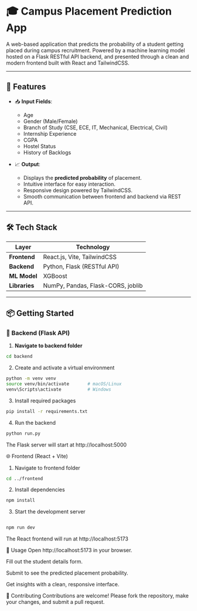 # 🎓 Campus Placement Prediction App

A web-based application that predicts the probability of a student getting placed during campus recruitment. Powered by a machine learning model hosted on a Flask RESTful API backend, and presented through a clean and modern frontend built with React and TailwindCSS.

---

## 🚀 Features

- 📥 **Input Fields**:
  - Age
  - Gender (Male/Female)
  - Branch of Study (CSE, ECE, IT, Mechanical, Electrical, Civil)
  - Internship Experience
  - CGPA
  - Hostel Status
  - History of Backlogs

- 📈 **Output**:
  - Displays the **predicted probability** of placement.
  - Intuitive interface for easy interaction.
  - Responsive design powered by TailwindCSS.
  - Smooth communication between frontend and backend via REST API.

---

## 🛠️ Tech Stack

| Layer        | Technology                           |
|--------------|---------------------------------------|
| **Frontend** | React.js, Vite, TailwindCSS           |
| **Backend**  | Python, Flask (RESTful API)           |
| **ML Model** | XGBoost                               |
| **Libraries**| NumPy, Pandas, Flask-CORS, joblib     |

---

## 📦 Getting Started

### 🔁 Backend (Flask API)

1. **Navigate to backend folder**  
```bash
cd backend

```
2. Create and activate a virtual environment
```bash
python -m venv venv
source venv/bin/activate       # macOS/Linux
venv\Scripts\activate          # Windows
```
3. Install required packages
```bash
pip install -r requirements.txt
```
4. Run the backend
```bash
python run.py
```
The Flask server will start at http://localhost:5000

🌐 Frontend (React + Vite)
1. Navigate to frontend folder

```bash
cd ../frontend
```
2. Install dependencies

```bash
npm install
```
3. Start the development server

```bash

npm run dev
```
The React frontend will run at http://localhost:5173

🧪 Usage
Open http://localhost:5173 in your browser.

Fill out the student details form.

Submit to see the predicted placement probability.

Get insights with a clean, responsive interface.


🤝 Contributing
Contributions are welcome! Please fork the repository, make your changes, and submit a pull request.
